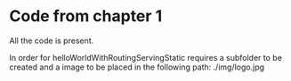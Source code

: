 # Code from chapter 1

All the code is present.

In order for helloWorldWithRoutingServingStatic requires a subfolder to be created and a image to be placed in the following path: ./img/logo.jpg
